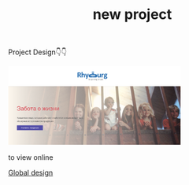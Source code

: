 <h1 style="text-align:center; ">new project</h1>
</br>

<p>Project Design👇👇</p>

  <img src="./Screenshot 2024-03-25 at 7.30.32 PM.png" width="350" title="hover text">


</hr>
<p>to view online</p>

[Global design](https://www.rplglobal.com/uz)